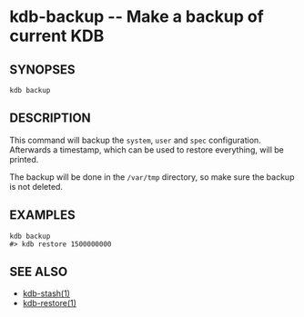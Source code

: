 # kdb-backup -- Make a backup of current KDB

## SYNOPSES

`kdb backup`

## DESCRIPTION

This command will backup the `system`, `user` and `spec` configuration.
Afterwards a timestamp, which can be used to restore everything, will be printed.

The backup will be done in the `/var/tmp` directory, so make sure the backup is not deleted.

## EXAMPLES

```
kdb backup
#> kdb restore 1500000000
```

## SEE ALSO

- [kdb-stash(1)](kdb-stash.md)
- [kdb-restore(1)](kdb-restore.md)
